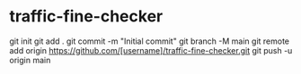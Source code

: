# traffic-fine-checker
git init
git add .
git commit -m "Initial commit"
git branch -M main
git remote add origin https://github.com/[username]/traffic-fine-checker.git
git push -u origin main
